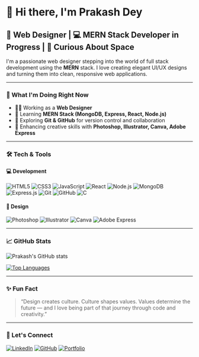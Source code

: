 # 👋 Hi there, I'm Prakash Dey

## 🎨 Web Designer | 💻 MERN Stack Developer in Progress | 🌌 Curious About Space

I'm a passionate web designer stepping into the world of full stack development using the **MERN** stack. I love creating elegant UI/UX designs and turning them into clean, responsive web applications.

---

### 🚀 What I'm Doing Right Now
- 👨‍💻 Working as a **Web Designer**
- 🌱 Learning **MERN Stack (MongoDB, Express, React, Node.js)**
- 🧠 Exploring **Git & GitHub** for version control and collaboration
- 🎨 Enhancing creative skills with **Photoshop, Illustrator, Canva, Adobe Express**

---

### 🛠️ Tech & Tools

#### 💻 Development
![HTML5](https://img.shields.io/badge/html-E34F26?style=for-the-badge&logo=html5&logoColor=white)
![CSS3](https://img.shields.io/badge/css-1572B6?style=for-the-badge&logo=css3&logoColor=white)
![JavaScript](https://img.shields.io/badge/javascript-F7DF1E?style=for-the-badge&logo=javascript&logoColor=black)
![React](https://img.shields.io/badge/react-61DAFB?style=for-the-badge&logo=react&logoColor=black)
![Node.js](https://img.shields.io/badge/node.js-339933?style=for-the-badge&logo=nodedotjs&logoColor=white)
![MongoDB](https://img.shields.io/badge/mongodb-47A248?style=for-the-badge&logo=mongodb&logoColor=white)
![Express.js](https://img.shields.io/badge/express.js-000000?style=for-the-badge&logo=express&logoColor=white)
![Git](https://img.shields.io/badge/git-F05032?style=for-the-badge&logo=git&logoColor=white)
![GitHub](https://img.shields.io/badge/github-181717?style=for-the-badge&logo=github&logoColor=white)
![C](https://img.shields.io/badge/C-00599C?style=for-the-badge&logo=c&logoColor=white)

#### 🎨 Design
![Photoshop](https://img.shields.io/badge/Photoshop-31A8FF?style=for-the-badge&logo=adobephotoshop&logoColor=white)
![Illustrator](https://img.shields.io/badge/Illustrator-FF9A00?style=for-the-badge&logo=adobeillustrator&logoColor=white)
![Canva](https://img.shields.io/badge/Canva-00C4CC?style=for-the-badge&logo=canva&logoColor=white)
![Adobe Express](https://img.shields.io/badge/Adobe%20Express-FF0000?style=for-the-badge&logo=adobe&logoColor=white)

---

### 📈 GitHub Stats

![Prakash's GitHub stats](https://github-readme-stats.vercel.app/api?username=prakashdey&show_icons=true&theme=radical)

[![Top Languages](https://github-readme-stats.vercel.app/api/top-langs/?username=prakashdey&layout=compact&theme=radical)](https://github.com/anuraghazra/github-readme-stats)

---

### ✨ Fun Fact
> “Design creates culture. Culture shapes values. Values determine the future — and I love being part of that journey through code and creativity.”

---

### 🔗 Let's Connect
[![LinkedIn](https://img.shields.io/badge/LinkedIn-blue?style=flat&logo=linkedin&logoColor=white)](https://www.linkedin.com/in/yourprofile)
[![GitHub](https://img.shields.io/badge/GitHub-black?style=flat&logo=github&logoColor=white)](https://github.com/prakashdey)
[![Portfolio](https://img.shields.io/badge/Portfolio-lightgrey?style=flat&logo=google-chrome&logoColor=black)](https://yourportfolio.com)

